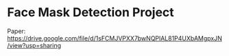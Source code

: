 # Face Mask Detection Project

Paper:
https://drive.google.com/file/d/1sFCMJVPXX7bwNQPlAL81P4UXbAMgpxJN/view?usp=sharing
